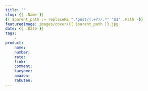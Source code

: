 ```yaml
---
title: ""
slug: {{ .Name }}
{{ $parent_path := replaceRE ".*post/(.+?)/.*" "$1" .Path -}}
featuredimage: images/cover/{{ $parent_path }}.jpg
date: {{ .Date }}
tags:
    -
product:
    name: 
    number: 
    rate: 
    link: 
    comment: 
    kaeyome: 
    amazon: 
    rakuten: 
---
```


<!--more-->

##
